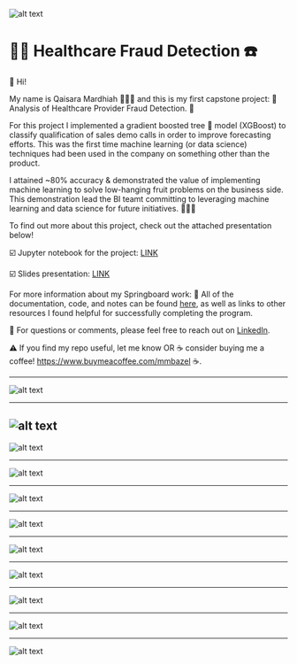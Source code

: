 ![alt text](
       https://github.com/qaisaraM/Healthcare-Fraud-Detection/blob/4eaf512e0ab5f49bc1731101841136d9f2b1aa21/JPG/IMAGE%202.png
      )



# 🕵️‍♀️ Healthcare Fraud Detection ☎️

👋 Hi!

My name is Qaisara Mardhiah 👩🏻‍💻 and this is my first capstone project: 
💸 Analysis of Healthcare Provider Fraud Detection. 📱

For this project I implemented a gradient boosted tree 🌲 model (XGBoost) to classify qualification of sales demo calls in order to improve forecasting efforts. This was the first time machine learning (or data science) techniques had been used in the company on something other than the product. 

I attained ~80% accuracy & demonstrated the value of implementing machine learning to solve low-hanging fruit problems on the business side. This demonstration lead the BI teamt committing to leveraging machine learning and data science for future initiatives. 🎉💪🏻


To find out more about this project, check out the attached presentation below! 

☑️ Jupyter notebook for the project: [LINK](https://github.com/qaisaraM/Healthcare-Fraud-Detection/blob/7c8c26da27bb608901dcc9c44c50a146f38a8758/Jupyter%20Notebook/Capstone%20Project%20-%20Healthcare%20Fraud%20Detection%20System-QAISARA%20MARDHIAH%20BT%20ROSLAN.ipynb)  

☑️ Slides presentation: [LINK](https://github.com/qaisaraM/Healthcare-Fraud-Detection/blob/7c8c26da27bb608901dcc9c44c50a146f38a8758/CAPSTONE%20PROJECT%20-%20QAISARA%20MARDHIAH%20BT%20ROSLAN.pdf) 

For more information about my Springboard work: 
📝 All of the documentation, code, and notes can be found [here](https://github.com/MMBazel/springboard-program), as well as links to other resources I found helpful for successfully completing the program. 

💬 For questions or comments, please feel free to reach out on [LinkedIn](https://www.linkedin.com/in/qaisara-mardhiah-roslan). 

⚠️ If you find my repo useful, let me know OR ☕ consider buying me a coffee! https://www.buymeacoffee.com/mmbazel ☕.


--------------------------------------------------------------------------------------------------------------------------------


![alt text](https://github.com/qaisaraM/Healthcare-Fraud-Detection/blob/ffbc9f7c0c18d2e26231e7c09e3e4fd2cd1c496f/JPG/01.jpg
      )
      
--------------------------------------------------------------------------------------------------------------------------------


![alt text](https://github.com/qaisaraM/Healthcare-Fraud-Detection/blob/ffbc9f7c0c18d2e26231e7c09e3e4fd2cd1c496f/JPG/02.jpg
      )
--------------------------------------------------------------------------------------------------------------------------------


![alt text](https://github.com/qaisaraM/Healthcare-Fraud-Detection/blob/ffbc9f7c0c18d2e26231e7c09e3e4fd2cd1c496f/JPG/03.jpg
      )
      
--------------------------------------------------------------------------------------------------------------------------------


![alt text](https://github.com/qaisaraM/Healthcare-Fraud-Detection/blob/ffbc9f7c0c18d2e26231e7c09e3e4fd2cd1c496f/JPG/04.jpg
      )
      
--------------------------------------------------------------------------------------------------------------------------------


![alt text](https://github.com/qaisaraM/Healthcare-Fraud-Detection/blob/ffbc9f7c0c18d2e26231e7c09e3e4fd2cd1c496f/JPG/05.jpg
      )
      
 --------------------------------------------------------------------------------------------------------------------------------


![alt text](https://github.com/qaisaraM/Healthcare-Fraud-Detection/blob/ffbc9f7c0c18d2e26231e7c09e3e4fd2cd1c496f/JPG/06.jpg
      )
      
      
 --------------------------------------------------------------------------------------------------------------------------------


![alt text](https://github.com/qaisaraM/Healthcare-Fraud-Detection/blob/ffbc9f7c0c18d2e26231e7c09e3e4fd2cd1c496f/JPG/07.jpg
      )
      
      
 --------------------------------------------------------------------------------------------------------------------------------


![alt text](https://github.com/qaisaraM/Healthcare-Fraud-Detection/blob/ffbc9f7c0c18d2e26231e7c09e3e4fd2cd1c496f/JPG/08.jpg
      )
      
      
 --------------------------------------------------------------------------------------------------------------------------------


![alt text](https://github.com/qaisaraM/Healthcare-Fraud-Detection/blob/ffbc9f7c0c18d2e26231e7c09e3e4fd2cd1c496f/JPG/09.jpg
      )
     
      
 --------------------------------------------------------------------------------------------------------------------------------


![alt text](https://github.com/qaisaraM/Healthcare-Fraud-Detection/blob/ffbc9f7c0c18d2e26231e7c09e3e4fd2cd1c496f/JPG/10.jpg
      )      
     
      
 --------------------------------------------------------------------------------------------------------------------------------


![alt text](https://github.com/qaisaraM/Healthcare-Fraud-Detection/blob/ffbc9f7c0c18d2e26231e7c09e3e4fd2cd1c496f/JPG/11.jpg
      )      
      
